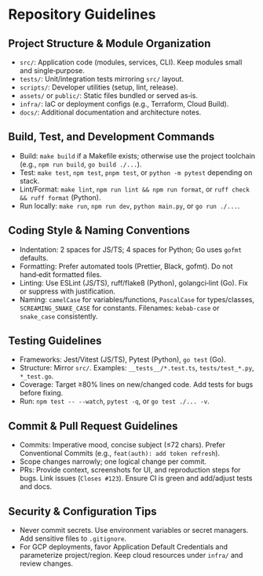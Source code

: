 # Repository Guidelines

## Project Structure & Module Organization
- `src/`: Application code (modules, services, CLI). Keep modules small and single‑purpose.
- `tests/`: Unit/integration tests mirroring `src/` layout.
- `scripts/`: Developer utilities (setup, lint, release).
- `assets/` or `public/`: Static files bundled or served as‑is.
- `infra/`: IaC or deployment configs (e.g., Terraform, Cloud Build).
- `docs/`: Additional documentation and architecture notes.

## Build, Test, and Development Commands
- Build: `make build` if a Makefile exists; otherwise use the project toolchain (e.g., `npm run build`, `go build ./...`).
- Test: `make test`, `npm test`, `pnpm test`, or `python -m pytest` depending on stack.
- Lint/Format: `make lint`, `npm run lint && npm run format`, or `ruff check && ruff format` (Python).
- Run locally: `make run`, `npm run dev`, `python main.py`, or `go run ./...`.

## Coding Style & Naming Conventions
- Indentation: 2 spaces for JS/TS; 4 spaces for Python; Go uses `gofmt` defaults.
- Formatting: Prefer automated tools (Prettier, Black, gofmt). Do not hand‑edit formatted files.
- Linting: Use ESLint (JS/TS), ruff/flake8 (Python), golangci‑lint (Go). Fix or suppress with justification.
- Naming: `camelCase` for variables/functions, `PascalCase` for types/classes, `SCREAMING_SNAKE_CASE` for constants. Filenames: `kebab-case` or `snake_case` consistently.

## Testing Guidelines
- Frameworks: Jest/Vitest (JS/TS), Pytest (Python), `go test` (Go).
- Structure: Mirror `src/`. Examples: `__tests__/*.test.ts`, `tests/test_*.py`, `*_test.go`.
- Coverage: Target ≥80% lines on new/changed code. Add tests for bugs before fixing.
- Run: `npm test -- --watch`, `pytest -q`, or `go test ./... -v`.

## Commit & Pull Request Guidelines
- Commits: Imperative mood, concise subject (≤72 chars). Prefer Conventional Commits (e.g., `feat(auth): add token refresh`).
- Scope changes narrowly; one logical change per commit.
- PRs: Provide context, screenshots for UI, and reproduction steps for bugs. Link issues (`Closes #123`). Ensure CI is green and add/adjust tests and docs.

## Security & Configuration Tips
- Never commit secrets. Use environment variables or secret managers. Add sensitive files to `.gitignore`.
- For GCP deployments, favor Application Default Credentials and parameterize project/region. Keep cloud resources under `infra/` and review changes.

